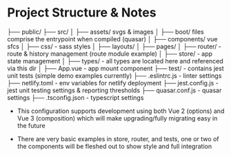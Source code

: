 # Project Structure & Notes
├── public/
├── src/
│    ├── assets/ svgs & images
│    ├── boot/  files comprise the entrypoint when compiled (quasar)
│    ├── components/ vue sfcs
│    ├── css/ - sass styles
│    ├── layouts/
│    ├── pages/
│    ├── router/ - route & history management (route module example)
│    ├── store/ - app state management
│    ├── types/ - all types are located here and referenced via this dir
│    ├── App.vue - app mount component
├── test/ - contains jest unit tests (simple demo examples currently)
├── .eslintrc.js - linter settings
├── netlify.toml - env variables for netlify deployment
├── jest.config.js - jest unit testing settings & reporting thresholds
├── quasar.conf.js - quasar settings
├── .tsconfig.json - typescript settings

- This configuration supports development using both Vue 2 (options) and Vue 3 (composition) which will make upgrading/fully migrating easy in the future

- There are very basic examples in store, router, and tests, one or two of the components will be fleshed out to show style and full integration
